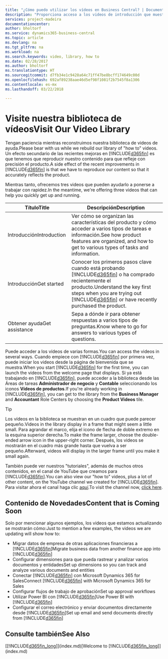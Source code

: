```yaml
---
title: "¿Cómo puedo utilizar los vídeos en Business Central? | Documentos de Microsoft"
description: "Proporciona acceso a los videos de introducción que muestran como realizar tareas comunes."
services: project-madeira
documentationcenter: 
author: bholtorf
ms.service: dynamics365-business-central
ms.topic: article
ms.devlang: na
ms.tgt_pltfrm: na
ms.workload: na
ms.search.keywords: video, library, how to
ms.date: 02/28/2017
ms.author: bholtorf
ms.translationtype: HT
ms.sourcegitcommit: d7fb34e1c9428a64c71ff47be8bcff174649c00d
ms.openlocfilehash: 692af89238aae46d5ef98f1081f2b7545f8a1306
ms.contentlocale: es-mx
ms.lasthandoff: 03/22/2018

---
```

# <a name="visit-our-video-library"></a><span data-ttu-id="9769b-103">Visite nuestra biblioteca de vídeos</span><span class="sxs-lookup"><span data-stu-id="9769b-103">Visit Our Video Library</span></span>
<span data-ttu-id="9769b-104">Tengan paciencia mientras reconstruimos nuestra biblioteca de videos de ayuda.</span><span class="sxs-lookup"><span data-stu-id="9769b-104">Please bear with us while we rebuild our library of "how to" videos.</span></span> <span data-ttu-id="9769b-105">Un efecto secundario de las recientes mejoras en [!INCLUDE[d365fin](includes/d365fin_md.md)] es que tenemos que reproducir nuestro contenido para que refleje con precisión el producto.</span><span class="sxs-lookup"><span data-stu-id="9769b-105">A side effect of the recent improvements in [!INCLUDE[d365fin](includes/d365fin_md.md)] is that we have to reproduce our content so that it accurately reflects the product.</span></span> 

<span data-ttu-id="9769b-106">Mientras tanto, ofrecemos tres videos que pueden ayudarlo a ponerse a trabajar con rapidez.</span><span class="sxs-lookup"><span data-stu-id="9769b-106">In the meantime, we're offering three videos that can help you quickly get up and running.</span></span>

|<span data-ttu-id="9769b-107">Título</span><span class="sxs-lookup"><span data-stu-id="9769b-107">Title</span></span>|<span data-ttu-id="9769b-108">Descripción</span><span class="sxs-lookup"><span data-stu-id="9769b-108">Description</span></span>|
|----|----|
|<span data-ttu-id="9769b-109">Introducción</span><span class="sxs-lookup"><span data-stu-id="9769b-109">Introduction</span></span>|<span data-ttu-id="9769b-110">Ver cómo se organizan las características del producto y cómo acceder a varios tipos de tareas e información.</span><span class="sxs-lookup"><span data-stu-id="9769b-110">See how product features are organized, and how to get to various types of tasks and information.</span></span>|
|<span data-ttu-id="9769b-111">Introducción</span><span class="sxs-lookup"><span data-stu-id="9769b-111">Get started</span></span>|<span data-ttu-id="9769b-112">Conocer los primeros pasos clave cuando está probando [!INCLUDE[d365fin](includes/d365fin_md.md)] o ha comprado recientemente el producto.</span><span class="sxs-lookup"><span data-stu-id="9769b-112">Understand the key first steps when you are trying out [!INCLUDE[d365fin](includes/d365fin_md.md)] or have recently purchased the product.</span></span> |
|<span data-ttu-id="9769b-113">Obtener ayuda</span><span class="sxs-lookup"><span data-stu-id="9769b-113">Get assistance</span></span>|<span data-ttu-id="9769b-114">Sepa a dónde ir para obtener respuestas a varios tipos de preguntas.</span><span class="sxs-lookup"><span data-stu-id="9769b-114">Know where to go for answers to various types of questions.</span></span>|

<span data-ttu-id="9769b-115">Puede acceder a los vídeos de varias formas.</span><span class="sxs-lookup"><span data-stu-id="9769b-115">You can access the videos in several ways.</span></span> <span data-ttu-id="9769b-116">Cuando empiece con [!INCLUDE[d365fin](includes/d365fin_md.md)] por primera vez, puede iniciar los videos desde la página de bienvenida que se muestra.</span><span class="sxs-lookup"><span data-stu-id="9769b-116">When you start [!INCLUDE[d365fin](includes/d365fin_md.md)] for the first time, you can launch the videos from the welcome page that displays.</span></span> <span data-ttu-id="9769b-117">Si ya está trabajando en [!INCLUDE[d365fin](includes/d365fin_md.md)], puede acceder a la biblioteca desde las Áreas de tareas **Administrador de negocio** y **Contable** seleccionando los iconos **Vídeos de productos**.</span><span class="sxs-lookup"><span data-stu-id="9769b-117">If you're already working in [!INCLUDE[d365fin](includes/d365fin_md.md)], you can get to the library from the **Business Manager** and **Accountant** Role Centers by choosing the **Product Videos** tile.</span></span> 

> [!Tip]  
> <span data-ttu-id="9769b-118">Los vídeos en la biblioteca se muestran en un cuadro que puede parecer pequeño.</span><span class="sxs-lookup"><span data-stu-id="9769b-118">Videos in the library display in a frame that might seem a little small.</span></span> <span data-ttu-id="9769b-119">Para agrandar el marco, elija el icono de flecha de doble extremo en la esquina superior derecha.</span><span class="sxs-lookup"><span data-stu-id="9769b-119">To make the frame larger, choose the double-ended arrow icon in the upper-right corner.</span></span> <span data-ttu-id="9769b-120">Después, los videos se mostrarán en el cuadro más grande hasta que vuelva a ser pequeño.</span><span class="sxs-lookup"><span data-stu-id="9769b-120">Afterward, videos will display in the larger frame until you make it small again.</span></span>

<span data-ttu-id="9769b-121">También puede ver nuestros "tutoriales", además de muchos otros contenidos, en el canal de YouTube que creamos para [!INCLUDE[d365fin](includes/d365fin_md.md)].</span><span class="sxs-lookup"><span data-stu-id="9769b-121">You can also view our "how to" videos, plus a lot of other content, on the YouTube channel we created for [!INCLUDE[d365fin](includes/d365fin_md.md)].</span></span> <span data-ttu-id="9769b-122">Para visitar ahora el canal haga clic [aquí](https://go.microsoft.com/fwlink/?linkid=851533).</span><span class="sxs-lookup"><span data-stu-id="9769b-122">To visit the channel now, [click here](https://go.microsoft.com/fwlink/?linkid=851533).</span></span>

## <a name="content-that-is-coming-soon"></a><span data-ttu-id="9769b-123">Contenido de Novedades</span><span class="sxs-lookup"><span data-stu-id="9769b-123">Content that is Coming Soon</span></span>
<span data-ttu-id="9769b-124">Solo por mencionar algunos ejemplos, los videos que estamos actualizando se mostrarán cómo:</span><span class="sxs-lookup"><span data-stu-id="9769b-124">Just to mention a few examples, the videos we are updating will show how to:</span></span>  

* <span data-ttu-id="9769b-125">Migrar datos de empresa de otras aplicaciones financieras a [!INCLUDE[d365fin](includes/d365fin_md.md)]</span><span class="sxs-lookup"><span data-stu-id="9769b-125">Migrate business data from another finance app into [!INCLUDE[d365fin](includes/d365fin_md.md)]</span></span>  
* <span data-ttu-id="9769b-126">Configurar dimensiones para que pueda rastrear y analizar varios documentos y entidades</span><span class="sxs-lookup"><span data-stu-id="9769b-126">Set up dimensions so you can track and analyze various documents and entities</span></span>
* <span data-ttu-id="9769b-127">Conectar [!INCLUDE[d365fin](includes/d365fin_md.md)] con Microsoft Dynamics 365 for Sales</span><span class="sxs-lookup"><span data-stu-id="9769b-127">Connect [!INCLUDE[d365fin](includes/d365fin_md.md)] with Microsoft Dynamics 365 for Sales</span></span>
* <span data-ttu-id="9769b-128">Configurar flujos de trabajo de aprobación</span><span class="sxs-lookup"><span data-stu-id="9769b-128">Set up approval workflows</span></span>  
* <span data-ttu-id="9769b-129">Utilizar Power BI con [!INCLUDE[d365fin](includes/d365fin_md.md)]</span><span class="sxs-lookup"><span data-stu-id="9769b-129">Use Power BI with [!INCLUDE[d365fin](includes/d365fin_md.md)]</span></span>  
* <span data-ttu-id="9769b-130">Configurar el correo electrónico y enviar documentos directamente desde [!INCLUDE[d365fin](includes/d365fin_md.md)]</span><span class="sxs-lookup"><span data-stu-id="9769b-130">Set up email and send documents directly from [!INCLUDE[d365fin](includes/d365fin_md.md)]</span></span>  

## <a name="see-also"></a><span data-ttu-id="9769b-131">Consulte también</span><span class="sxs-lookup"><span data-stu-id="9769b-131">See Also</span></span>
<span data-ttu-id="9769b-132">[[!INCLUDE[d365fin_long](includes/d365fin_long_md.md)]](index.md)</span><span class="sxs-lookup"><span data-stu-id="9769b-132">[Welcome to [!INCLUDE[d365fin_long](includes/d365fin_long_md.md)]](index.md)</span></span>


